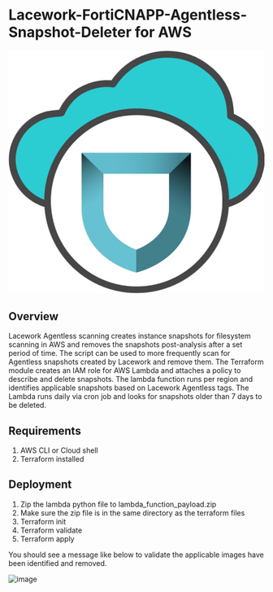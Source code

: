 # Lacework-FortiCNAPP-Agentless-Snapshot-Deleter for AWS
![forticnapp](./img/forticnapp.png)


## Overview
Lacework Agentless scanning creates instance snapshots for filesystem scanning in AWS and removes the snapshots post-analysis after a set period of time. The script can be used to more frequently scan for Agentless snapshots created by Lacework and remove them. The Terraform module creates an IAM role for AWS Lambda and attaches a policy to describe and delete snapshots. The lambda function runs per region and identifies applicable snapshots based on Lacework Agentless tags. The Lambda runs daily via cron job and looks for snapshots older than 7 days to be deleted.  

## Requirements

1. AWS CLI or Cloud shell  
2. Terraform installed  

## Deployment
1. Zip the lambda python file to lambda_function_payload.zip
2. Make sure the zip file is in the same directory as the terraform files
3. Terraform init
4. Terraform validate
5. Terraform apply

You should see a message like below to validate the applicable images have been identified and removed. 

![image](https://github.com/user-attachments/assets/a84565b4-6570-49d9-9194-7a6211b82d0b)
